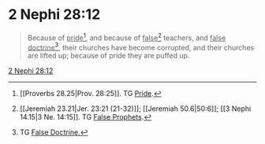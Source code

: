 # 2 Nephi 28:12

> Because of <u>pride</u>[^a], and because of <u>false</u>[^b] teachers, and <u>false doctrine</u>[^c], their churches have become corrupted, and their churches are lifted up; because of pride they are puffed up.

[2 Nephi 28:12](https://www.churchofjesuschrist.org/study/scriptures/bofm/2-ne/28?lang=eng&id=p12#p12)


[^a]: [[Proverbs 28.25|Prov. 28:25]]. TG [Pride](https://www.churchofjesuschrist.org/study/scriptures/tg/pride?lang=eng).
[^b]: [[Jeremiah 23.21|Jer. 23:21 (21-32)]]; [[Jeremiah 50.6|50:6]]; [[3 Nephi 14.15|3 Ne. 14:15]]. TG [False Prophets](https://www.churchofjesuschrist.org/study/scriptures/tg/false-prophets?lang=eng).
[^c]: TG [False Doctrine.](https://www.churchofjesuschrist.org/study/scriptures/tg/false-doctrine?lang=eng)
